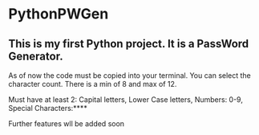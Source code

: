 # PythonPWGen
This is my first Python project. It is a PassWord Generator.
----------------------
As of now the code must be copied into your terminal.
You can select the character count. There is a min of 8 and max of 12.

Must have at least 2: Capital letters, Lower Case letters, Numbers: 0-9, Special Characters:****

Further features wll be added soon

